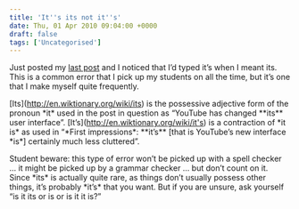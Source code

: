 ```yaml
---
title: 'It''s its not it''s'
date: Thu, 01 Apr 2010 09:04:00 +0000
draft: false
tags: ['Uncategorised']
---
```


Just posted my [last post](http://blog.cpjobling.org/2010/04/new-look-youtube.html) and I noticed that I’d typed it’s when I meant its. This is a common error that I pick up my students on all the time, but it’s one that I make myself quite frequently.

\[Its\](http://en.wiktionary.org/wiki/its) is the possessive adjective form of the pronoun \*it\* used in the post in question as “YouTube has changed \*\*its\*\* user interface”. \[It’s\](http://en.wiktionary.org/wiki/it's) is a contraction of \*it is\* as used in “\*First impressions\*: \*\*it’s\*\* \[that is YouTube’s new interface \*is\*\] certainly much less cluttered”.

Student beware: this type of error won’t be picked up with a spell checker … it might be picked up by a grammar checker … but don’t count on it. Since \*its\* is actually quite rare, as things don’t usually possess other things, it’s probably \*it’s\* that you want. But if you are unsure, ask yourself “is it its or is or is it it is?”
